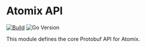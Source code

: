 # Atomix API

[![Build](https://img.shields.io/github/actions/workflow/status/atomix/atomix/api-test.yml?style=for-the-badge)](https://github.com/atomix/atomix/actions/workflows/api.yml)
![Go Version](https://img.shields.io/github/go-mod/go-version/atomix/atomix?label=go%20version&filename=api%2Fgo.mod&style=for-the-badge)

This module defines the core Protobuf API for Atomix.
